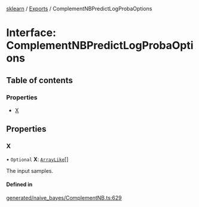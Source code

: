 [sklearn](../readme.md) / [Exports](../modules.md) / ComplementNBPredictLogProbaOptions

# Interface: ComplementNBPredictLogProbaOptions

## Table of contents

### Properties

- [X](ComplementNBPredictLogProbaOptions.md#x)

## Properties

### X

• `Optional` **X**: [`ArrayLike`](../modules.md#arraylike)[]

The input samples.

#### Defined in

[generated/naive_bayes/ComplementNB.ts:629](https://github.com/transitive-bullshit/scikit-learn-ts/blob/367336a/packages/sklearn/src/generated/naive_bayes/ComplementNB.ts#L629)
